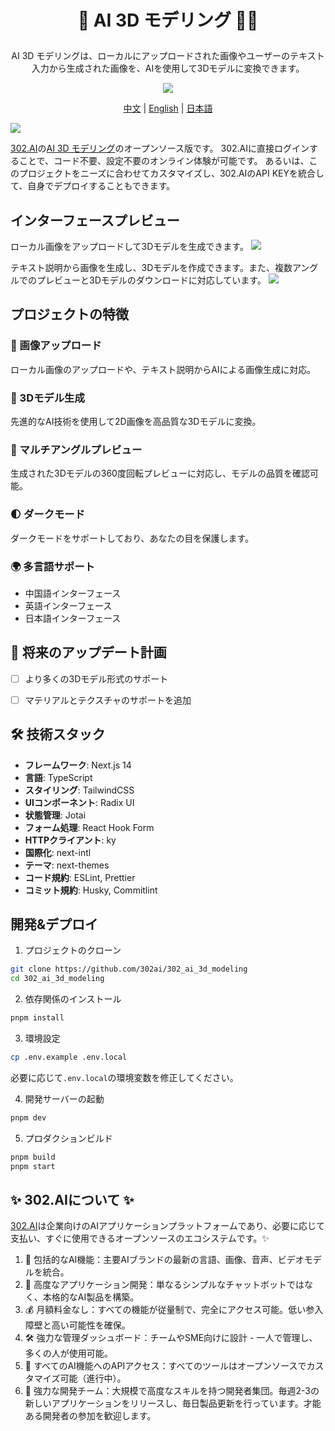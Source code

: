 # <p align="center"> 🎨 AI 3D モデリング 🚀✨</p>

<p align="center">AI 3D モデリングは、ローカルにアップロードされた画像やユーザーのテキスト入力から生成された画像を、AIを使用して3Dモデルに変換できます。</p>

<p align="center"><a href="https://302.ai/product/detail/58" target="blank"><img src="https://file.302.ai/gpt/imgs/github/20250102/72a57c4263944b73bf521830878ae39a.png" /></a></p >

<p align="center"><a href="README_zh.md">中文</a> | <a href="README.md">English</a> | <a href="README_ja.md">日本語</a></p>


![](docs/302_AI_3D_Modeling_jp.png)

[302.AI](https://302.ai/ja/)の[AI 3D モデリング](https://302.ai/product/detail/58)のオープンソース版です。
302.AIに直接ログインすることで、コード不要、設定不要のオンライン体験が可能です。
あるいは、このプロジェクトをニーズに合わせてカスタマイズし、302.AIのAPI KEYを統合して、自身でデプロイすることもできます。

## インターフェースプレビュー
ローカル画像をアップロードして3Dモデルを生成できます。
![](docs/302_AI_3D_Modeling_jp_screenshot_01.jpg)

テキスト説明から画像を生成し、3Dモデルを作成できます。また、複数アングルでのプレビューと3Dモデルのダウンロードに対応しています。
![](docs/302_AI_3D_Modeling_jp_screenshot_02.png)  

## プロジェクトの特徴
### 📸 画像アップロード
ローカル画像のアップロードや、テキスト説明からAIによる画像生成に対応。
### 🎨 3Dモデル生成
先進的なAI技術を使用して2D画像を高品質な3Dモデルに変換。
### 🔄 マルチアングルプレビュー
生成された3Dモデルの360度回転プレビューに対応し、モデルの品質を確認可能。
### 🌓 ダークモード
ダークモードをサポートしており、あなたの目を保護します。
### 🌍 多言語サポート
- 中国語インターフェース
- 英語インターフェース
- 日本語インターフェース


## 🚩 将来のアップデート計画
- [ ] より多くの3Dモデル形式のサポート
- [ ] マテリアルとテクスチャのサポートを追加


## 🛠️ 技術スタック

- **フレームワーク**: Next.js 14
- **言語**: TypeScript
- **スタイリング**: TailwindCSS
- **UIコンポーネント**: Radix UI
- **状態管理**: Jotai
- **フォーム処理**: React Hook Form
- **HTTPクライアント**: ky
- **国際化**: next-intl
- **テーマ**: next-themes
- **コード規約**: ESLint, Prettier
- **コミット規約**: Husky, Commitlint

## 開発&デプロイ
1. プロジェクトのクローン
```bash
git clone https://github.com/302ai/302_ai_3d_modeling
cd 302_ai_3d_modeling
```

2. 依存関係のインストール
```bash
pnpm install
```

3. 環境設定
```bash
cp .env.example .env.local
```
必要に応じて`.env.local`の環境変数を修正してください。

4. 開発サーバーの起動
```bash
pnpm dev
```

5. プロダクションビルド
```bash
pnpm build
pnpm start
```

## ✨ 302.AIについて ✨
[302.AI](https://302.ai/ja/)は企業向けのAIアプリケーションプラットフォームであり、必要に応じて支払い、すぐに使用できるオープンソースのエコシステムです。✨
1. 🧠 包括的なAI機能：主要AIブランドの最新の言語、画像、音声、ビデオモデルを統合。
2. 🚀 高度なアプリケーション開発：単なるシンプルなチャットボットではなく、本格的なAI製品を構築。
3. 💰 月額料金なし：すべての機能が従量制で、完全にアクセス可能。低い参入障壁と高い可能性を確保。
4. 🛠 強力な管理ダッシュボード：チームやSME向けに設計 - 一人で管理し、多くの人が使用可能。
5. 🔗 すべてのAI機能へのAPIアクセス：すべてのツールはオープンソースでカスタマイズ可能（進行中）。
6. 💪 強力な開発チーム：大規模で高度なスキルを持つ開発者集団。毎週2-3の新しいアプリケーションをリリースし、毎日製品更新を行っています。才能ある開発者の参加を歓迎します。
